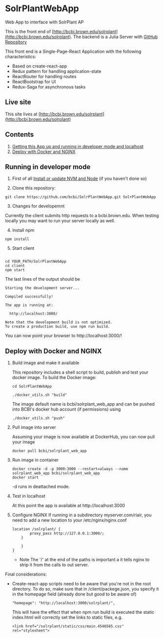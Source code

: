 # SolrPlantWebApp
Web App to interface with SolrPlant AP

This is the front end of [http://bcbi.brown.edu/solrplant](http://bcbi.brown.edu/solrplant).
The backend is a Julia Server with [GitHub Repository](https://github.com/bcbi/SolrPlantAPI)

This front end is a Single-Page-React Application with the following characteristics:

* Based on create-react-app
* Redux pattern for handling application-state
* ReactRouter for handling routes
* ReactBootstrap for UI
* Redux-Saga for asynchronous tasks

## Live site

This site lives at [http://bcbi.brown.edu/solrplant](http://bcbi.brown.edu/solrplant)

## Contents

1. [Getting this App up and running in developer mode and localhost](#running-in-developer-mode)
2. [Deploy with Docker and NGINX](#deploy-with-docker-and-nginx)

## Running in developer mode

1. First of all [Install or update NVM and Node](https://github.com/bcbi/SolrPlantWebApp/blob/master/INSTALL_NODE.md#install-or-update-nvm-and-node) (if you haven't done so)

2. Clone this repository:

 ```
 git clone https://github.com/bcbi/SolrPlantWebApp.git SolrPlantWebApp
 ```

3. Changes for developemnt

Currently the client submits http requests to a bcbi.brown.edu. When testing locally you may want to run your server locally as well. 

4. Install npm
```
npm install
```

5. Start client
 ```
 
cd YOUR_PATH/SolrPlantWebApp
cd client
npm start
```

The last lines of the output should be

```
Starting the development server...

Compiled successfully!

The app is running at:

  http://localhost:3000/

Note that the development build is not optimized.
To create a production build, use npm run build.
```
You can now point your browser to http://localhost:3000/!

## Deploy with Docker and NGINX

1. Build image and make it available

    This repository includes a shell script to build, publish and test your docker image. 
    To build the Docker image:

    ```
    cd SolrPlantWebApp

    ./docker_utils.sh "build"
    ```

    The image default name is bcbi/solrplant_web_app and can be pushed into BCBI's docker hub account (if permissions) using 

    ```
    ./docker_utils.sh "push"
    ```


2. Pull image into server

    Assuming your image is now available at DockerHub, you can now pull your image

    ```
    docker pull bcbi/solrplant_web_app
    ```

3. Run image in container

    ```
    docker create -d -p 3000:3000 --restart=always --name solrplant_web_app bcbi/solrplant_web_app
    docker start
    ```

    -d runs in deattached mode.

4. Test in localhost

    At this point the app is available at http://localhost:3000

5. Configure NGINX
    If running in a subdirectory myserver.com/riair, you need to add a new location to your /etc/nginx/nginx.conf 

    ```
    location /solrplant/ {
        	proxy_pass http://127.0.0.1:3000/;
    	}

        }
    }
    ```

    * Note The '/' at the end of the paths is important a it tells nginx to strip it from the calls to out server.



Final considerations:


* Create-react-app scripts need to be aware that you're not in the root directory. To do so, make sure
that in /client/packege.json, you specify it in the homepage field (already done but good to be aware of)

    ```
    "homepage": "http://localhost:3000/solrplant/",
    ```
    This will have the effect that when npm run build is executed the static index.html will correctly set the links to static files, e.g.

    ```
    <link href="/solrplant/static/css/main.4546565.css" rel="stylesheet">
    ```
